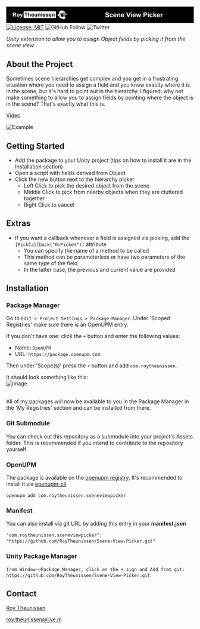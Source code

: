 
[![Roy Theunissen](Documentation~/GithubHeader.jpg)](http://roytheunissen.com)
[![License: MIT](https://img.shields.io/badge/License-MIT-brightgreen.svg)](LICENSE.md)
![GitHub Follow](https://img.shields.io/github/followers/RoyTheunissen?label=RoyTheunissen&style=social) ![Twitter](https://img.shields.io/twitter/follow/Roy_Theunissen?style=social)

_Unity extension to allow you to assign Object fields by picking it from the scene view_

## About the Project

Sometimes scene hierarchies get complex and you get in a frustrating situation where you need to assign a field and you know exactly where it is in the scene, but it's hard to point out in the hierarchy. I figured: why not make something to allow you to assign fields by pointing where the object is in the scene? That's exactly what this is.

[Video](https://youtu.be/SVsugZvvoHA)

![Example](Documentation~/Example.gif)

## Getting Started

- Add the package to your Unity project (tips on how to install it are in the Installation section)
- Open a script with fields derived from Object
- Click the new button next to the hierarchy picker
  - Left Click to pick the desired object from the scene
  - Middle Click to pick from nearby objects when they are cluttered together
  - Right Click to cancel

## Extras
- If you want a callback whenever a field is assigned via picking, add the `[PickCallback("OnPicked")]` attribute
  - You can specify the name of a method to be called
  - This method can be parameterless or have two parameters of the same type of the field
  - In the latter case, the previous and current value are provided

## Installation

### Package Manager

Go to `Edit > Project Settings > Package Manager`. Under 'Scoped Registries' make sure there is an OpenUPM entry.

If you don't have one: click the `+` button and enter the following values:

- Name: `OpenUPM` <br />
- URL: `https://package.openupm.com` <br />

Then under 'Scope(s)' press the `+` button and add `com.roytheunissen`.

It should look something like this: <br />
![image](https://user-images.githubusercontent.com/3997055/185363839-37b3bb3d-f70c-4dbd-b30d-cc8a93b592bb.png)

<br />
All of my packages will now be available to you in the Package Manager in the 'My Registries' section and can be installed from there.
<br />


### Git Submodule

You can check out this repository as a submodule into your project's Assets folder. This is recommended if you intend to contribute to the repository yourself

### OpenUPM
The package is available on the [openupm registry](https://openupm.com). It's recommended to install it via [openupm-cli](https://github.com/openupm/openupm-cli).

```
openupm add com.roytheunissen.sceneviewpicker
```

### Manifest
You can also install via git URL by adding this entry in your **manifest.json**
```
"com.roytheunissen.sceneviewpicker": "https://github.com/RoyTheunissen/Scene-View-Picker.git"
```

### Unity Package Manager
```
from Window->Package Manager, click on the + sign and Add from git: https://github.com/RoyTheunissen/Scene-View-Picker.git
```


## Contact
[Roy Theunissen](https://roytheunissen.com)

[roy.theunissen@live.nl](mailto:roy.theunissen@live.nl)
